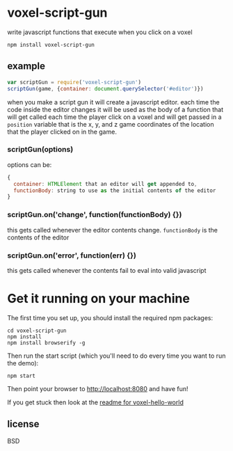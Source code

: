 # voxel-script-gun

write javascript functions that execute when you click on a voxel

```
npm install voxel-script-gun
```

## example

```javascript
var scriptGun = require('voxel-script-gun')
scriptGun(game, {container: document.querySelector('#editor')})
```

when you make a script gun it will create a javascript editor. each time the code inside the editor changes it will be used as the body of a function that will get called each time the player click on a voxel and will get passed in a `position` variable that is the x, y, and z game coordinates of the location that the player clicked on in the game.

### scriptGun(options)

options can be:

```javascript
{
  container: HTMLElement that an editor will get appended to,
  functionBody: string to use as the initial contents of the editor
}
```

### scriptGun.on('change', function(functionBody) {})

this gets called whenever the editor contents change. `functionBody` is the contents of the editor

### scriptGun.on('error', function(err) {})

this gets called whenever the contents fail to eval into valid javascript

# Get it running on your machine

The first time you set up, you should install the required npm packages:

```
cd voxel-script-gun
npm install
npm install browserify -g
```

Then run the start script (which you'll need to do every time you want to run the demo):

```
npm start
```

Then point your browser to [http://localhost:8080](http://localhost:8080) and have fun!

If you get stuck then look at the [readme for voxel-hello-world](http://github.com/maxogdne/voxel-hello-world)

## license

BSD
